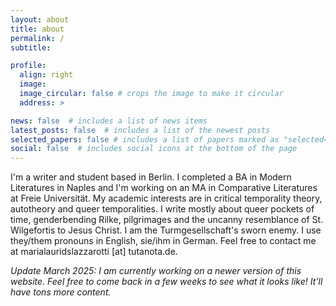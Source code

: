 ```yaml
---
layout: about
title: about
permalink: /
subtitle: 

profile:
  align: right
  image:
  image_circular: false # crops the image to make it circular
  address: >

news: false  # includes a list of news items
latest_posts: false  # includes a list of the newest posts
selected_papers: false # includes a list of papers marked as "selected={true}"
social: false  # includes social icons at the bottom of the page
---
```

I'm a writer and student based in Berlin. I completed a BA in Modern Literatures in Naples and I'm working on an MA in Comparative Literatures at Freie Universität. My academic interests are in critical temporality theory, autotheory and queer temporalities. I write mostly about queer pockets of time, genderbending Rilke, pilgrimages and the uncanny resemblance of St. Wilgefortis to Jesus Christ. I am the Turmgesellschaft's sworn enemy. I use they/them pronouns in English, sie/ihm in German. Feel free to contact me at marialauridslazzarotti [at] tutanota.de.

_Update March 2025: I am currently working on a newer version of this website. Feel free to come back in a few weeks to see what it looks like! It'll have tons more content._
